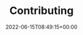 ---
title: "Contributing"
description: "Contributing to the Green Metrics Tool or to Example Applications"
date: 2022-06-15T08:49:15+00:00
weight: 400
toc: true
---